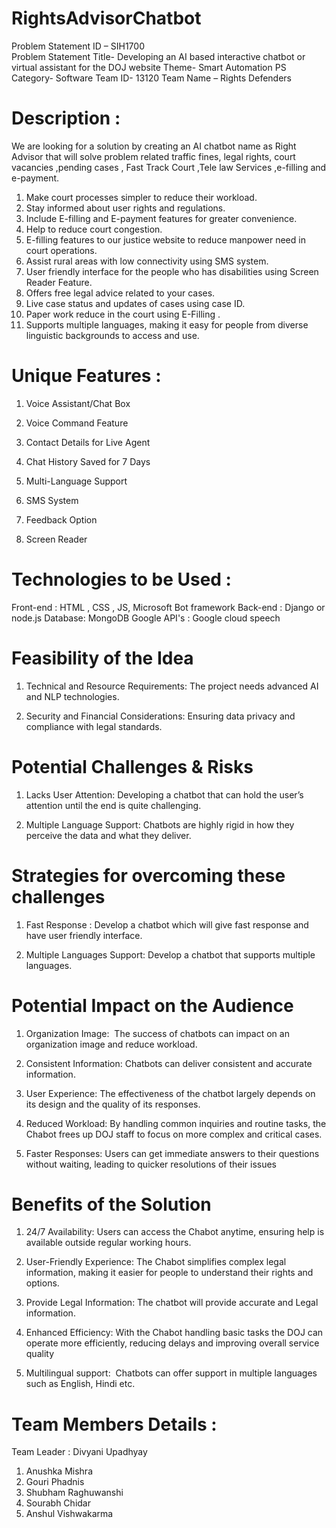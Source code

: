 # RightsAdvisorChatbot
Problem Statement ID – SIH1700  
Problem Statement Title- Developing an AI based interactive  chatbot or virtual assistant for the DOJ website
Theme- Smart Automation
PS Category- Software
Team ID- 13120
Team Name – Rights Defenders 

# Description :
We are looking for a solution by creating an AI chatbot name as Right Advisor that will solve problem related traffic fines, legal rights, court vacancies ,pending cases , Fast Track Court ,Tele law Services ,e-filling and e-payment.
1. Make court processes simpler to reduce their workload.
2. Stay informed about user rights and regulations.
3. Include E-filling and E-payment features for greater convenience.
4. Help to reduce court congestion.
5. E-filling features to our justice website to reduce manpower need in court operations.
6. Assist rural areas with low connectivity using SMS system.
7. User friendly interface for the people who has disabilities using Screen Reader Feature.
8. Offers free legal advice related to your cases.
9. Live case status and updates of cases using case ID.
10. Paper work reduce in the court using E-Filling .
11. Supports multiple languages, making it easy for people from diverse linguistic backgrounds to access and use.

# Unique Features :
1. Voice Assistant/Chat Box 

2. Voice Command Feature

3. Contact Details for Live Agent

4. Chat History Saved for 7 Days

5. Multi-Language Support

6. SMS System
 
7. Feedback Option

8. Screen Reader
# Technologies to be Used :
  Front-end :
  HTML , CSS , JS, Microsoft Bot framework
  Back-end : 
  Django or node.js
  Database:
  MongoDB
  Google API's :
  Google cloud speech
  
# Feasibility of the Idea

1. Technical and Resource Requirements: 
   The project needs advanced AI and NLP technologies.

2. Security and Financial Considerations:
   Ensuring data privacy and compliance with legal standards. 

# Potential Challenges & Risks

1. Lacks User Attention:
   Developing a chatbot that can hold the user’s attention until the end is quite challenging.

2. Multiple Language Support: 
   Chatbots are highly rigid in how they perceive the data and what they deliver. 

# Strategies for overcoming these challenges

1. Fast Response :
   Develop  a chatbot which will give fast response and have user friendly interface.

2. Multiple Languages Support:
   Develop a chatbot that supports multiple languages.


  # Potential Impact on the Audience

1. Organization  Image: 
    The success of chatbots can impact on an organization image and reduce workload.

2.  Consistent Information:
    Chatbots can deliver consistent and accurate information.

3.  User Experience: 
    The effectiveness of the chatbot largely depends on its design and the quality of its responses.

4.  Reduced Workload: 
    By handling common inquiries and routine tasks, the Chabot frees up DOJ staff to focus on more complex and critical cases.

5.  Faster Responses: 
    Users can get immediate answers to their questions without waiting, leading to quicker resolutions of their issues

 # Benefits of the Solution

1.  24/7 Availability:
    Users can access the Chabot anytime, ensuring help is available outside regular working hours.
    
3.  User-Friendly Experience: 
    The Chabot simplifies complex legal information, making it easier for people to understand their rights and options.
  
4.  Provide Legal Information: 
    The chatbot will provide accurate and Legal information.


5.  Enhanced Efficiency: 
    With the Chabot handling basic tasks the DOJ can operate more efficiently, reducing delays and improving overall 
    service quality

6.  Multilingual support: 
    Chatbots can offer support in multiple languages such as English, Hindi etc.


# Team Members Details :
Team Leader : Divyani Upadhyay 
1. Anushka Mishra
2. Gouri Phadnis
3. Shubham Raghuwanshi
4. Sourabh Chidar
5. Anshul Vishwakarma











